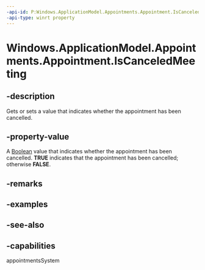 ```yaml
---
-api-id: P:Windows.ApplicationModel.Appointments.Appointment.IsCanceledMeeting
-api-type: winrt property
---
```


<!-- Property syntax
public bool IsCanceledMeeting { get;  set; }
-->

# Windows.ApplicationModel.Appointments.Appointment.IsCanceledMeeting

## -description
Gets or sets a value that indicates whether the appointment has been cancelled.

## -property-value
A [Boolean](https://docs.microsoft.com/dotnet/api/system.boolean?redirectedfrom=MSDN) value that indicates whether the appointment has been cancelled. **TRUE** indicates that the appointment has been cancelled; otherwise **FALSE**.

## -remarks

## -examples

## -see-also

## -capabilities
appointmentsSystem
